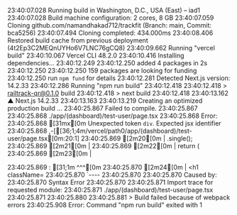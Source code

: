 23:40:07.028 Running build in Washington, D.C., USA (East) – iad1
23:40:07.028 Build machine configuration: 2 cores, 8 GB
23:40:07.059 Cloning github.com/namandhakad712/trackfit (Branch: main, Commit: bca5256)
23:40:07.494 Cloning completed: 434.000ms
23:40:08.406 Restored build cache from previous deployment (4t2Ep3C2MEQnUYHo6V7LNC76gCQ8)
23:40:09.662 Running "vercel build"
23:40:10.067 Vercel CLI 48.2.0
23:40:10.416 Installing dependencies...
23:40:12.249 
23:40:12.250 added 4 packages in 2s
23:40:12.250 
23:40:12.250 159 packages are looking for funding
23:40:12.250   run `npm fund` for details
23:40:12.281 Detected Next.js version: 14.2.33
23:40:12.286 Running "npm run build"
23:40:12.418 
23:40:12.418 > railtrack-qr@0.1.0 build
23:40:12.418 > next build
23:40:12.418 
23:40:13.162   ▲ Next.js 14.2.33
23:40:13.163 
23:40:13.219    Creating an optimized production build ...
23:40:25.867 Failed to compile.
23:40:25.867 
23:40:25.868 ./app/(dashboard)/test-user/page.tsx
23:40:25.868 Error: 
23:40:25.868   [31mx[0m Unexpected token `div`. Expected jsx identifier
23:40:25.868     ,-[[36;1;4m/vercel/path0/app/(dashboard)/test-user/page.tsx[0m:20:1]
23:40:25.869  [2m20[0m |     .single();
23:40:25.869  [2m21[0m | 
23:40:25.869  [2m22[0m |   return (
23:40:25.869  [2m23[0m |     <div className="p-8">
23:40:25.869     : [31;1m     ^^^[0m
23:40:25.870  [2m24[0m |       <h1 className=
23:40:25.870     `----
23:40:25.870 
23:40:25.870 Caused by:
23:40:25.870     Syntax Error
23:40:25.870 
23:40:25.871 Import trace for requested module:
23:40:25.871 ./app/(dashboard)/test-user/page.tsx
23:40:25.871 
23:40:25.880 
23:40:25.881 > Build failed because of webpack errors
23:40:25.908 Error: Command "npm run build" exited with 1